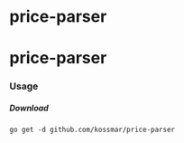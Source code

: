 # price-parser

# price-parser

### Usage

##### Download
```
go get -d github.com/kossmar/price-parser
```
